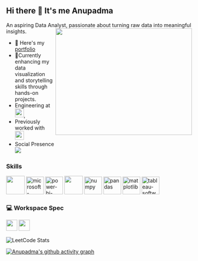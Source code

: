## Hi there 👋 It's me Anupadma

An aspiring Data Analyst, passionate about turning raw data into meaningful insights.
<img align="right" width="370" height="290" src="https://i.pinimg.com/originals/47/f0/34/47f0342cec72b800463bf003eac1257e.gif">
- 🔭 Here's my [portfolio](https://hareesh.web.app/)                                                 
- 🌱Currently enhancing my data visualization and storytelling skills through hands-on projects.
- Engineering at [<img src="https://tse1.mm.bing.net/th/id/OIP.M1cu-AXE8ZyzQGKk_Gi51gHaHa?rs=1&pid=ImgDetMain&o=7&rm=3" height="24">](https://macet.edu.in/),
- Previously worked with [<img height="24" width="24" src="https://yt3.googleusercontent.com/BiqJkVrBI9Li4-Yn5smIyjLdhlm7eiJzn0L6gNW5V-Z-Hr4j1tQCp10NbH3Y4SZ-A31rnnpU=s900-c-k-c0x00ffffff-no-rj">](https://skilldux.com/)
- Social Presence
<br /> [<img src="https://img.shields.io/badge/LinkedIn-0077B5?style=for-the-badge&logo=linkedin&logoColor=white" />](https://www.linkedin.com/in/anupadma2002/) <br/>

### Skills
<img height="50" width="50" src="https://img.icons8.com/color/48/000000/python.png" /> <img width="48" height="48" src="https://img.icons8.com/fluency/48/microsoft-excel-2019.png" alt="microsoft-excel-2019"/> <img width="48" height="48" src="https://img.icons8.com/fluency/48/power-bi-2021.png" alt="power-bi-2021"/> <img height="50" width="50" src="https://img.icons8.com/color/48/000000/mysql-logo.png"/> <img width="48" height="48" src="https://img.icons8.com/color/48/numpy.png" alt="numpy"/> <img width="48" height="48" src="https://img.icons8.com/color/48/pandas.png" alt="pandas"/> <img width="48" height="48" src="https://img.icons8.com/color/48/matplotlib.png" alt="matplotlib"/> <img width="48" height="48" src="https://img.icons8.com/color/48/tableau-software.png" alt="tableau-software"/>



### 💻 Workspace Spec
<img height="30" src="https://img.shields.io/badge/NVIDIA-GTX1650-76B900?style=for-the-badge&logo=nvidia&logoColor=white"/>  <img height="30" src="https://img.shields.io/badge/AMD-Ryzen_5_4600H-ED1C24?style=for-the-badge&logo=amd&logoColor=white"/> 


![LeetCode Stats](https://leetcard.jacoblin.cool/Anupadma?theme=dark&font=Marcellus)

[![Anupadma's github activity graph](https://github-readme-activity-graph.vercel.app/graph?username=AnupadmaTheAnalyst&bg_color=0b090a&color=fdfcfd&line=18db0a&point=ffffff&area=true&hide_border=true)](https://github.com/AnupadmaTheAnalyst/github-readme-activity-graph)
